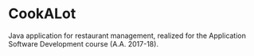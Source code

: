 # CookALot

Java application for restaurant management, realized for the Application Software Development course (A.A. 2017-18).
